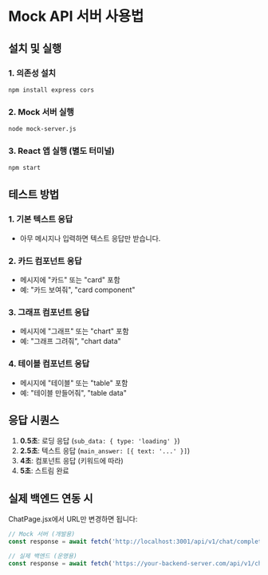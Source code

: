# Mock API 서버 사용법

## 설치 및 실행

### 1. 의존성 설치
```bash
npm install express cors
```

### 2. Mock 서버 실행
```bash
node mock-server.js
```

### 3. React 앱 실행 (별도 터미널)
```bash
npm start
```

## 테스트 방법

### 1. 기본 텍스트 응답
- 아무 메시지나 입력하면 텍스트 응답만 받습니다.

### 2. 카드 컴포넌트 응답
- 메시지에 "카드" 또는 "card" 포함
- 예: "카드 보여줘", "card component"

### 3. 그래프 컴포넌트 응답
- 메시지에 "그래프" 또는 "chart" 포함
- 예: "그래프 그려줘", "chart data"

### 4. 테이블 컴포넌트 응답
- 메시지에 "테이블" 또는 "table" 포함
- 예: "테이블 만들어줘", "table data"

## 응답 시퀀스

1. **0.5초**: 로딩 응답 (`sub_data: { type: 'loading' }`)
2. **2.5초**: 텍스트 응답 (`main_answer: [{ text: '...' }]`)
3. **4초**: 컴포넌트 응답 (키워드에 따라)
4. **5초**: 스트림 완료

## 실제 백엔드 연동 시

ChatPage.jsx에서 URL만 변경하면 됩니다:

```javascript
// Mock 서버 (개발용)
const response = await fetch('http://localhost:3001/api/v1/chat/completions', {

// 실제 백엔드 (운영용)
const response = await fetch('https://your-backend-server.com/api/v1/chat/completions', {
``` 